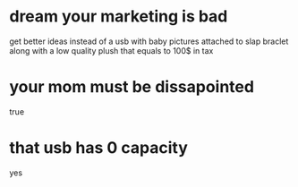 # dream your marketing is bad

get better ideas instead of a usb with baby pictures attached to slap braclet along with a low quality plush that equals to 100$ in tax


# your mom must be dissapointed

true

# that usb has 0 capacity

yes
